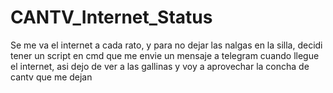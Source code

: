 # CANTV_Internet_Status
Se me va el internet a cada rato, y para no dejar las nalgas en la silla, decidi tener un script en cmd que me envie un mensaje a telegram cuando llegue el internet, asi dejo de ver a las gallinas y voy a aprovechar la concha de cantv que me dejan
